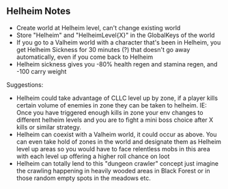 ﻿## Helheim Notes

- Create world at Helheim level, can't change existing world
- Store "Helheim" and "HelheimLevel{X}" in the GlobalKeys of the world
- If you go to a Valheim world with a character that's been in Helheim, you get Helheim Sickness for 30 minutes (?) that doesn't go away automatically, even if you come back to Helheim
- Helheim sickness gives you -80% health regen and stamina regen, and -100 carry weight

Suggestions:
- Helheim could take advantage of CLLC level up by zone, if a player kills certain volume of enemies in zone they can be taken to helheim. IE: Once you have triggered enough kills in zone your env changes to different helheim levels and you are to fight a mini boss choice after X kills or similar strategy. 
- Helheim can coexist with a Valheim world, it could occur as above. You can even take hold of zones in the world and designate them as Helheim level up areas so you would have to face relentless mobs in this area with each level up offering a higher roll chance on loot
- Helheim can totally lend to this "dungeon crawler" concept just imagine the crawling happening in heavily wooded areas in Black Forest or in those random empty spots in the meadows etc. 
